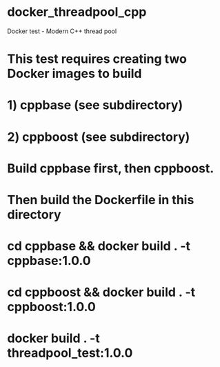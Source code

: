 # docker_threadpool_cpp
Docker test - Modern C++ thread pool

# This test requires creating two Docker images to build
# 1)  cppbase (see subdirectory)
# 2)  cppboost (see subdirectory)

#  Build cppbase first, then cppboost.
#  Then build the Dockerfile in this directory
#  cd cppbase && docker build . -t cppbase:1.0.0
#  cd cppboost && docker build . -t cppboost:1.0.0
#  docker build . -t threadpool_test:1.0.0
